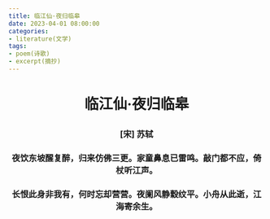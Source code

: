 ```yaml
---
title: 临江仙·夜归临皋
date: 2023-04-01 08:00:00
categories:
- literature(文学)
tags:
- poem(诗歌)
- excerpt(摘抄)
---
```


<h1><p style="text-align: center;">临江仙·夜归临皋</p></h1>

<h3><p style="text-align: center;">[宋] 苏轼</p></h3>

<h3><p style="text-align: center;">夜饮东坡醒复醉，归来仿佛三更。家童鼻息已雷鸣。敲门都不应，倚杖听江声。</p></h3>

<h3><p style="text-align: center;">长恨此身非我有，何时忘却营营。夜阑风静縠纹平。小舟从此逝，江海寄余生。</p></h3>
